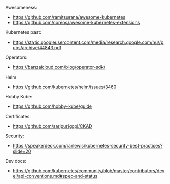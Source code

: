Awesomeness:
 - https://github.com/ramitsurana/awesome-kubernetes
 - https://github.com/coreos/awesome-kubernetes-extensions

Kubernetes past:
 - https://static.googleusercontent.com/media/research.google.com/hu//pubs/archive/44843.pdf

Operators:
 - https://banzaicloud.com/blog/operator-sdk/

Helm
- https://github.com/kubernetes/helm/issues/3460

Hobby Kube:
 - https://github.com/hobby-kube/guide

Certificates:
 - https://github.com/saripurigopi/CKAD

 Security:
 - https://speakerdeck.com/ianlewis/kubernetes-security-best-practices?slide=20

 Dev docs:
 - https://github.com/kubernetes/community/blob/master/contributors/devel/api-conventions.md#spec-and-status